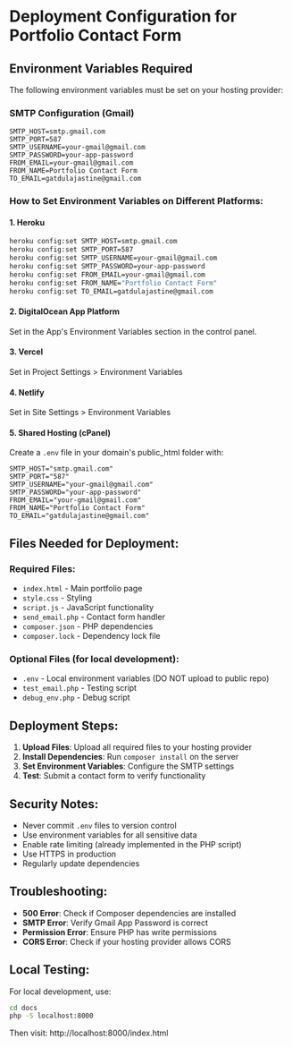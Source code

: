 # Deployment Configuration for Portfolio Contact Form

## Environment Variables Required

The following environment variables must be set on your hosting provider:

### SMTP Configuration (Gmail)
```
SMTP_HOST=smtp.gmail.com
SMTP_PORT=587
SMTP_USERNAME=your-gmail@gmail.com
SMTP_PASSWORD=your-app-password
FROM_EMAIL=your-gmail@gmail.com
FROM_NAME=Portfolio Contact Form
TO_EMAIL=gatdulajastine@gmail.com
```

### How to Set Environment Variables on Different Platforms:

#### 1. **Heroku**
```bash
heroku config:set SMTP_HOST=smtp.gmail.com
heroku config:set SMTP_PORT=587
heroku config:set SMTP_USERNAME=your-gmail@gmail.com
heroku config:set SMTP_PASSWORD=your-app-password
heroku config:set FROM_EMAIL=your-gmail@gmail.com
heroku config:set FROM_NAME="Portfolio Contact Form"
heroku config:set TO_EMAIL=gatdulajastine@gmail.com
```

#### 2. **DigitalOcean App Platform**
Set in the App's Environment Variables section in the control panel.

#### 3. **Vercel**
Set in Project Settings > Environment Variables

#### 4. **Netlify**
Set in Site Settings > Environment Variables

#### 5. **Shared Hosting (cPanel)**
Create a `.env` file in your domain's public_html folder with:
```
SMTP_HOST="smtp.gmail.com"
SMTP_PORT="587"
SMTP_USERNAME="your-gmail@gmail.com"
SMTP_PASSWORD="your-app-password"
FROM_EMAIL="your-gmail@gmail.com"
FROM_NAME="Portfolio Contact Form"
TO_EMAIL="gatdulajastine@gmail.com"
```

## Files Needed for Deployment:

### Required Files:
- `index.html` - Main portfolio page
- `style.css` - Styling
- `script.js` - JavaScript functionality
- `send_email.php` - Contact form handler
- `composer.json` - PHP dependencies
- `composer.lock` - Dependency lock file

### Optional Files (for local development):
- `.env` - Local environment variables (DO NOT upload to public repo)
- `test_email.php` - Testing script
- `debug_env.php` - Debug script

## Deployment Steps:

1. **Upload Files**: Upload all required files to your hosting provider
2. **Install Dependencies**: Run `composer install` on the server
3. **Set Environment Variables**: Configure the SMTP settings
4. **Test**: Submit a contact form to verify functionality

## Security Notes:

- Never commit `.env` files to version control
- Use environment variables for all sensitive data
- Enable rate limiting (already implemented in the PHP script)
- Use HTTPS in production
- Regularly update dependencies

## Troubleshooting:

- **500 Error**: Check if Composer dependencies are installed
- **SMTP Error**: Verify Gmail App Password is correct
- **Permission Error**: Ensure PHP has write permissions
- **CORS Error**: Check if your hosting provider allows CORS

## Local Testing:

For local development, use:
```bash
cd docs
php -S localhost:8000
```
Then visit: http://localhost:8000/index.html

